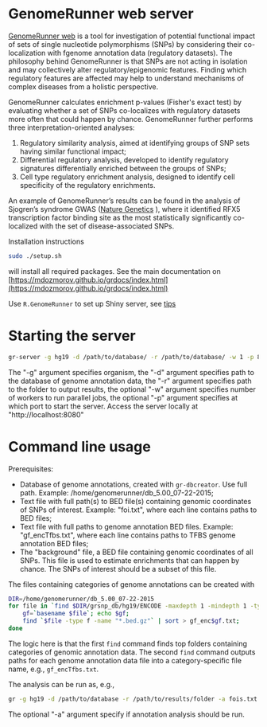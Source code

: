 # GenomeRunner web server

[GenomeRunner web](http://www.intergarivegenomics.org/) is a tool for investigation of potential functional impact of sets of single nucleotide polymorphisms (SNPs) by considering their co-localization with fgenome annotation data (regulatory datasets). The philosophy behind GenomeRunner is that SNPs are not acting in isolation and may collectively alter regulatory/epigenomic features. Finding which regulatory features are affected may help to understand mechanisms of complex diseases from a holistic perspective.

GenomeRunner calculates enrichment p-values (Fisher's exact test) by evaluating whether a set of SNPs co-localizes with regulatory datasets more often that could happen by chance. GenomeRunner further performs three interpretation-oriented analyses:

1) Regulatory similarity analysis, aimed at identifying groups of SNP sets having similar functional impact;
2) Differential regulatory analysis, developed to identify regulatory signatures differentially enriched between the groups of SNPs;
3) Cell type regulatory enrichment analysis, designed to identify cell specificity of the regulatory enrichments. 

An example of GenomeRunner’s results can be found in the analysis of Sjogren’s syndrome GWAS ([Nature Genetics](http://www.nature.com/ng/journal/v45/n11/full/ng.2792.html) ), where it identified RFX5 transcription factor binding site as the most statistically significantly co-localized with the set of disease-associated SNPs.

Installation instructions

```bash
sudo ./setup.sh
```

will install all required packages. See the main documentation on
[https://mdozmorov.github.io/grdocs/index.html](https://mdozmorov.github.io/grdocs/index.html)

Use `R.GenomeRunner` to set up Shiny server, see [tips](https://github.com/mdozmorov/genome_runner/tree/shiny/web)

# Starting the server

```bash
gr-server -g hg19 -d /path/to/database/ -r /path/to/database/ -w 1 -p 8080
```
The "-g" argument specifies organism, the "-d" argument specifies path to the database of genome annotation data, the "-r" argument specifies path to the folder to output results, the optional "-w" argument specifies number of workers to run parallel jobs, the optional "-p" argument specifies at which port to start the server. Access the server locally at "http://localhost:8080"

# Command line usage

Prerequisites:
- Database of genome annotations, created with `gr-dbcreator`. Use full path. Example: /home/genomerunner/db_5.00_07-22-2015;
- Text file with full path(s) to BED file(s) containing genomic coordinates of SNPs of interest. Example: "foi.txt", where each line contains paths to BED files;
- Text file with full paths to genome annotation BED files. Example: "gf_encTfbs.txt", where each line contains paths to TFBS genome annotation BED files;
- The "background" file, a BED file containing genomic coordinates of all SNPs. This file is used to estimate enrichments that can happen by chance. The SNPs of interest should be a subset of this file.

The files containing categories of genome annotations can be created with
```bash
DIR=/home/genomerunner/db_5.00_07-22-2015
for file in `find $DIR/grsnp_db/hg19/ENCODE -maxdepth 1 -mindepth 1 -type d`; do
	gf=`basename $file`; echo $gf;
	find `$file -type f -name "*.bed.gz"` | sort > gf_enc$gf.txt;
done
```
The logic here is that the first `find` command finds top folders containing categories of genomic annotation data. The second `find` command outputs paths for each genome annotation data file into a category-specific file name, e.g., `gf_encTfbs.txt`.

The analysis can be run as, e.g.,
```bash
gr -g hg19 -d /path/to/database -r /path/to/results/folder -a fois.txt gf_encTfbs.txt /path/to/background.bed 
```
The optional "-a" argument specify if annotation analysis should be run.
